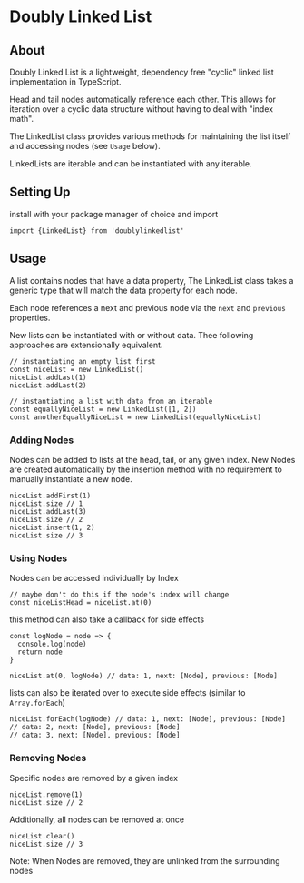 # Doubly Linked List

## About

Doubly Linked List is a lightweight, dependency free "cyclic" linked list implementation in TypeScript.

Head and tail nodes automatically reference each other. This allows for iteration over a cyclic data structure without having to deal with "index math".

The LinkedList class provides various methods for maintaining the list itself and accessing nodes (see `Usage` below).

LinkedLists are iterable and can be instantiated with any iterable.

## Setting Up

install with your package manager of choice and import

`import {LinkedList} from 'doublylinkedlist'`

## Usage

A list contains nodes that have a data property, The LinkedList class takes a generic type that will match the data property for each node.

Each node references a next and previous node via the `next` and `previous` properties.

New lists can be instantiated with or without data. Thee following approaches are extensionally equivalent.

```
// instantiating an empty list first
const niceList = new LinkedList()
niceList.addLast(1)
niceList.addLast(2)

// instantiating a list with data from an iterable
const equallyNiceList = new LinkedList([1, 2])
const anotherEquallyNiceList = new LinkedList(equallyNiceList)
```

### Adding Nodes

Nodes can be added to lists at the head, tail, or any given index. New Nodes are created automatically by the insertion method with no requirement to manually instantiate a new node.

```
niceList.addFirst(1)
niceList.size // 1
niceList.addLast(3)
niceList.size // 2
niceList.insert(1, 2)
niceList.size // 3
```

### Using Nodes

Nodes can be accessed individually by Index

```
// maybe don't do this if the node's index will change
const niceListHead = niceList.at(0)
```

this method can also take a callback for side effects

```
const logNode = node => {
  console.log(node)
  return node
}

niceList.at(0, logNode) // data: 1, next: [Node], previous: [Node]
```

lists can also be iterated over to execute side effects (similar to `Array.forEach`)

```
niceList.forEach(logNode) // data: 1, next: [Node], previous: [Node]
// data: 2, next: [Node], previous: [Node]
// data: 3, next: [Node], previous: [Node]
```

### Removing Nodes

Specific nodes are removed by a given index

```
niceList.remove(1)
niceList.size // 2
```

Additionally, all nodes can be removed at once

```
niceList.clear()
niceList.size // 3
```

Note: When Nodes are removed, they are unlinked from the surrounding nodes

